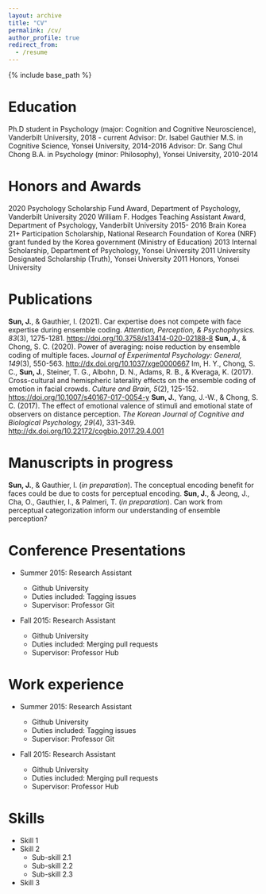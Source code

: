 ```yaml
---
layout: archive
title: "CV"
permalink: /cv/
author_profile: true
redirect_from:
  - /resume
---
```


{% include base_path %}

Education
======
Ph.D student in Psychology (major: Cognition and Cognitive Neuroscience), Vanderbilt University, 2018 - current
  Advisor: Dr. Isabel Gauthier
M.S. in Cognitive Science, Yonsei University, 2014-2016
  Advisor: Dr. Sang Chul Chong
B.A. in Psychology (minor: Philosophy), Yonsei University, 2010-2014

Honors and Awards
======
2020        Psychology Scholarship Fund Award, Department of Psychology, Vanderbilt University
2020        William F. Hodges Teaching Assistant Award, Department of Psychology, Vanderbilt University
2015- 2016  Brain Korea 21+ Participation Scholarship, National Research Foundation of Korea (NRF) grant funded by the Korea government (Ministry of Education)
2013        Internal Scholarship, Department of Psychology, Yonsei University
2011        University Designated Scholarship (Truth), Yonsei University
2011        Honors, Yonsei University

Publications
======
**Sun, J.**, & Gauthier, I. (2021). Car expertise does not compete with face expertise during ensemble coding. *Attention, Perception, & Psychophysics. 83*(3), 1275-1281. https://doi.org/10.3758/s13414-020-02188-8
**Sun, J.**, & Chong, S. C. (2020). Power of averaging: noise reduction by ensemble coding of multiple faces. *Journal of Experimental Psychology: General, 149*(3), 550-563. http://dx.doi.org/10.1037/xge0000667
Im, H. Y., Chong, S. C., **Sun, J.**, Steiner, T. G., Albohn, D. N., Adams, R. B., & Kveraga, K. (2017). Cross-cultural and hemispheric laterality effects on the ensemble coding of emotion in facial crowds. *Culture and Brain, 5*(2), 125-152. https://doi.org/10.1007/s40167-017-0054-y
**Sun, J.**, Yang, J.-W., & Chong, S. C. (2017). The effect of emotional valence of stimuli and emotional state of observers on distance perception. *The Korean Journal of Cognitive and Biological Psychology, 29*(4), 331-349. http://dx.doi.org/10.22172/cogbio.2017.29.4.001

Manuscripts in progress
======
**Sun, J.**, & Gauthier, I. (*in preparation*). The conceptual encoding benefit for faces could be due to costs for perceptual encoding.
**Sun, J.**, & Jeong, J., Cha, O., Gauthier, I., & Palmeri, T. (*in preparation*). Can work from perceptual categorization inform our understanding of ensemble perception?


Conference Presentations
======
* Summer 2015: Research Assistant
  * Github University
  * Duties included: Tagging issues
  * Supervisor: Professor Git

* Fall 2015: Research Assistant
  * Github University
  * Duties included: Merging pull requests
  * Supervisor: Professor Hub

Work experience
======
* Summer 2015: Research Assistant
  * Github University
  * Duties included: Tagging issues
  * Supervisor: Professor Git

* Fall 2015: Research Assistant
  * Github University
  * Duties included: Merging pull requests
  * Supervisor: Professor Hub

Skills
======
* Skill 1
* Skill 2
  * Sub-skill 2.1
  * Sub-skill 2.2
  * Sub-skill 2.3
* Skill 3

<!--
Publications
======
  <ul>{% for post in site.publications %}
    {% include archive-single-cv.html %}
  {% endfor %}</ul>

Talks
======
  <ul>{% for post in site.talks %}
    {% include archive-single-talk-cv.html %}
  {% endfor %}</ul>

Teaching
======
  <ul>{% for post in site.teaching %}
    {% include archive-single-cv.html %}
  {% endfor %}</ul>

Service and leadership
======
* Currently signed in to 43 different slack teams
-->
